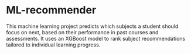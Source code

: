 # ML-recommender
This machine learning project predicts which subjects a student should focus on next, based on their performance in past courses and assessments. It uses an XGBoost model to rank subject recommendations tailored to individual learning progress.
